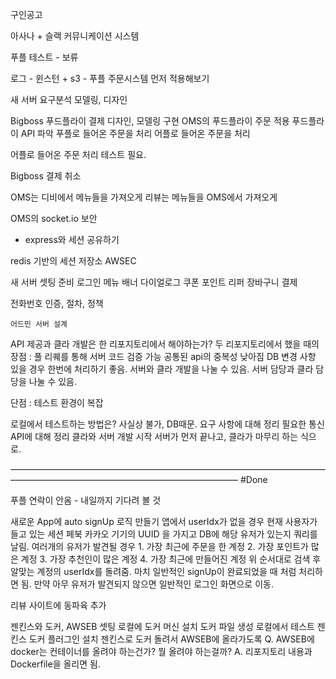 구인공고

아사나 + 슬랙 커뮤니케이션 시스템

푸플 테스트 - 보류

로그 - 윈스턴 + s3 - 푸플 주문시스템 먼저 적용해보기

새 서버
	요구분석
	모델링, 디자인

Bigboss
	푸드플라이 결제
		디자인, 모델링
		구현
OMS의 푸드플라이 주문 적용
	푸드플라이 API 파악
	푸플로 들어온 주문을 처리
	어플로 들어온 주문을 처리

어플로 들어온 주문 처리 테스트 필요.

Bigboss
	결제 취소

OMS는 디비에서 메뉴들을 가져오게
리뷰는 메뉴들을 OMS에서 가져오게

OMS의 socket.io 보안
- express와 세션 공유하기

redis 기반의 세션 저장소
AWSEC



새 서버 셋팅 준비
	로그인
	메뉴
	배너
	다이얼로그
	쿠폰
	포인트
	리퍼
	장바구니
	결제

전화번호 인증, 절차, 정책


	어드민 서버 설계
API 제공과 클라 개발은 한 리포지토리에서 해야하는가?
두 리포지토리에서 했을 때의
장점 :
	풀 리퀘를 통해 서버 코드 검증 가능
	공통된 api의 중복성 낮아짐
	DB 변경 사항 있을 경우 한번에 처리하기 좋음.
	서버와 클라 개발을 나눌 수 있음.
	서버 담당과 클라 담당을 나눌 수 있음.

단점 :
	테스트 환경이 복잡

로컬에서 테스트하는 방법은? 사실상 불가, DB때문.
요구 사항에 대해 정리
필요한 통신 API에 대해 정리
클라와 서버 개발 시작
서버가 먼저 끝나고,
클라가 마무리 하는 식으로.

——————————————————————————————————————————————————————————————
#Done

푸플 연락이 안옴 - 내일까지 기다려 볼 것


새로운 App에 auto signUp 로직 만들기
	앱에서 userIdx가 없을 경우
	현재 사용자가 들고 있는
		세션
			페북
			카카오
		기기의 UUID
	을 가지고 DB에 해당 유저가 있는지 쿼리를 날림.
	여러개의 유저가 발견될 경우
		1. 가장 최근에 주문을 한 계정
		2. 가장 포인트가 많은 계정
		3. 가장 추천인이 많은 계정
		4. 가장 최근에 만들어진 계정
	위 순서대로 검색 후 알맞는 계정의 userIdx를 돌려줌.
	마치 일반적인 signUp이 완료되었을 때 처럼 처리하면 됨.
	만약 아무 유저가 발견되지 않으면 일반적인 로그인 화면으로 이동.


리뷰 사이트에 동파육 추가


젠킨스와 도커, AWSEB 셋팅
	로컬에 도커 머신 설치
	도커 파일 생성
	로컬에서 테스트
	젠킨스 도커 플러그인 설치
	젠킨스로 도커 돌려서 AWSEB에 올라가도록
		Q. AWSEB에 docker는 컨테이너를 올려야 하는건가? 뭘 올려야 하는걸까?
		A. 리포지토리 내용과 Dockerfile을 올리면 됨.
